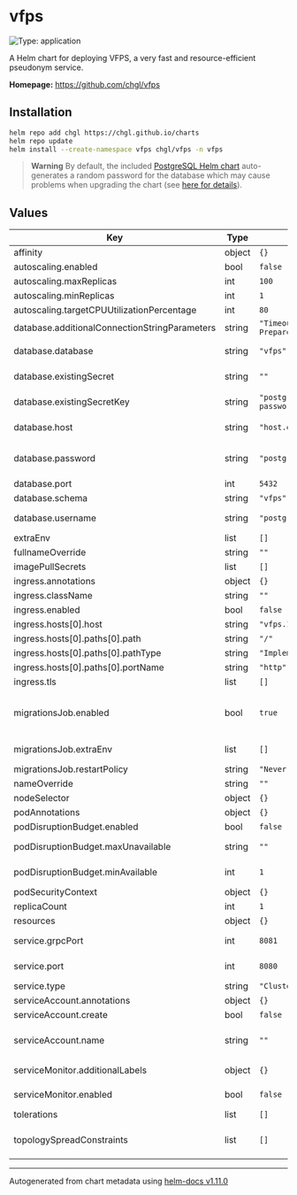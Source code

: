 # vfps

![Type: application](https://img.shields.io/badge/Type-application-informational?style=flat-square)

A Helm chart for deploying VFPS, a very fast and resource-efficient pseudonym service.

**Homepage:** <https://github.com/chgl/vfps>

## Installation

```sh
helm repo add chgl https://chgl.github.io/charts
helm repo update
helm install --create-namespace vfps chgl/vfps -n vfps
```

> **Warning**
> By default, the included [PostgreSQL Helm chart](https://github.com/bitnami/charts/tree/master/bitnami/postgresql#upgrading)
> auto-generates a random password for the database which may cause problems when upgrading the chart (see [here for details](https://github.com/bitnami/charts/tree/master/bitnami/postgresql#upgrading)).

## Values

| Key                                           | Type   | Default                            | Description                                                                                                                                                                                                                       |
| --------------------------------------------- | ------ | ---------------------------------- | --------------------------------------------------------------------------------------------------------------------------------------------------------------------------------------------------------------------------------- |
| affinity                                      | object | `{}`                               | pod affinity                                                                                                                                                                                                                      |
| autoscaling.enabled                           | bool   | `false`                            | enable horizontal pod autoscaling                                                                                                                                                                                                 |
| autoscaling.maxReplicas                       | int    | `100`                              |                                                                                                                                                                                                                                   |
| autoscaling.minReplicas                       | int    | `1`                                |                                                                                                                                                                                                                                   |
| autoscaling.targetCPUUtilizationPercentage    | int    | `80`                               |                                                                                                                                                                                                                                   |
| database.additionalConnectionStringParameters | string | `"Timeout=60;Max Auto Prepare=5;"` | additional parameters appended to the connection string                                                                                                                                                                           |
| database.database                             | string | `"vfps"`                           | name of the database inside. If postgresql.enabled=true, then postgresql.postgresqlDatabase is used                                                                                                                               |
| database.existingSecret                       | string | `""`                               | name of an existing secret containing the password to the DB.                                                                                                                                                                     |
| database.existingSecretKey                    | string | `"postgresql-postgres-password"`   | name of the key in `webApi.db.existingSecret` to use as the password to the DB.                                                                                                                                                   |
| database.host                                 | string | `"host.example.com"`               | database hostname of an external database. Only used if `postgresql.enabled` is set to `false`.                                                                                                                                   |
| database.password                             | string | `"postgres"`                       | the database password. Only used if postgresql.enabled=false, otherwise the secret created by the postgresql chart is used                                                                                                        |
| database.port                                 | int    | `5432`                             | port used to connect to the postgres DB                                                                                                                                                                                           |
| database.schema                               | string | `"vfps"`                           | schema used for the tables.                                                                                                                                                                                                       |
| database.username                             | string | `"postgres"`                       | username used to connect to the DB. Note that this name is currently used even if postgresql.enabled=true                                                                                                                         |
| extraEnv                                      | list   | `[]`                               | extra environment variables to set on the vfps api container                                                                                                                                                                      |
| fullnameOverride                              | string | `""`                               | override the full release name                                                                                                                                                                                                    |
| imagePullSecrets                              | list   | `[]`                               | image pull secrets used by the main deployment container                                                                                                                                                                          |
| ingress.annotations                           | object | `{}`                               | extra annotations to apply to the Ingress resource                                                                                                                                                                                |
| ingress.className                             | string | `""`                               | ingressClassName to use                                                                                                                                                                                                           |
| ingress.enabled                               | bool   | `false`                            | create an Ingress for the application                                                                                                                                                                                             |
| ingress.hosts[0].host                         | string | `"vfps.127.0.0.1.nip.io"`          |                                                                                                                                                                                                                                   |
| ingress.hosts[0].paths[0].path                | string | `"/"`                              |                                                                                                                                                                                                                                   |
| ingress.hosts[0].paths[0].pathType            | string | `"ImplementationSpecific"`         |                                                                                                                                                                                                                                   |
| ingress.hosts[0].paths[0].portName            | string | `"http"`                           |                                                                                                                                                                                                                                   |
| ingress.tls                                   | list   | `[]`                               | TLS configuration                                                                                                                                                                                                                 |
| migrationsJob.enabled                         | bool   | `true`                             | whether to enable the database migration job. If enabled, a `ServiceAccount`, `Role`, and `RoleBinding` resources are created which are used by an init container of the main application to wait for the migrations to complete. |
| migrationsJob.extraEnv                        | list   | `[]`                               | extra environment variables to set on the migrations job container                                                                                                                                                                |
| migrationsJob.restartPolicy                   | string | `"Never"`                          | restart policy for the migration job                                                                                                                                                                                              |
| nameOverride                                  | string | `""`                               | override the release name                                                                                                                                                                                                         |
| nodeSelector                                  | object | `{}`                               | pod node selector                                                                                                                                                                                                                 |
| podAnnotations                                | object | `{}`                               |                                                                                                                                                                                                                                   |
| podDisruptionBudget.enabled                   | bool   | `false`                            | create a PodDisruptionBudget resource                                                                                                                                                                                             |
| podDisruptionBudget.maxUnavailable            | string | `""`                               | Maximum unavailable instances; ignored if there is no PodDisruptionBudget                                                                                                                                                         |
| podDisruptionBudget.minAvailable              | int    | `1`                                | Minimum available instances; ignored if there is no PodDisruptionBudget                                                                                                                                                           |
| podSecurityContext                            | object | `{}`                               | the pod security context                                                                                                                                                                                                          |
| replicaCount                                  | int    | `1`                                | number of replicas                                                                                                                                                                                                                |
| resources                                     | object | `{}`                               | resource limits and requests                                                                                                                                                                                                      |
| service.grpcPort                              | int    | `8081`                             | the port which supports HTTP2 only, to accept plaintext gRPC calls                                                                                                                                                                |
| service.port                                  | int    | `8080`                             | the port for the main endpoint which supports HTTP1, HTTP2, and HTTP3                                                                                                                                                             |
| service.type                                  | string | `"ClusterIP"`                      | the type of service                                                                                                                                                                                                               |
| serviceAccount.annotations                    | object | `{}`                               | Annotations to add to the service account                                                                                                                                                                                         |
| serviceAccount.create                         | bool   | `false`                            | Specifies whether a service account should be created.                                                                                                                                                                            |
| serviceAccount.name                           | string | `""`                               | The name of the service account to use. If not set and create is true, a name is generated using the fullname template                                                                                                            |
| serviceMonitor.additionalLabels               | object | `{}`                               | additional labels to apply to the ServiceMonitor object, e.g. `release: prometheus`                                                                                                                                               |
| serviceMonitor.enabled                        | bool   | `false`                            | if enabled, creates a ServiceMonitor instance for Prometheus Operator-based monitoring                                                                                                                                            |
| tolerations                                   | list   | `[]`                               | pod tolerations                                                                                                                                                                                                                   |
| topologySpreadConstraints                     | list   | `[]`                               | pod topology spread configuration see: <https://kubernetes.io/docs/concepts/workloads/pods/pod-topology-spread-constraints/#api>                                                                                                  |

---

Autogenerated from chart metadata using [helm-docs v1.11.0](https://github.com/norwoodj/helm-docs/releases/v1.11.0)

